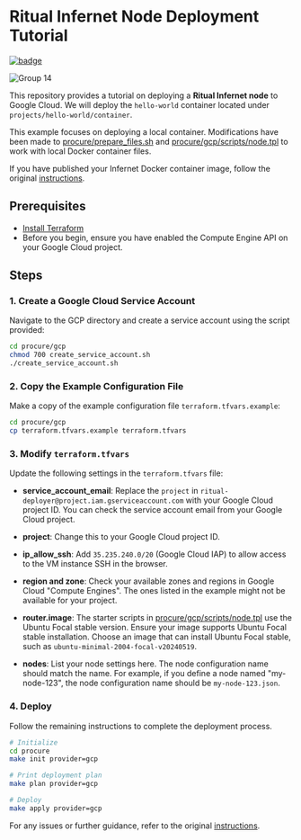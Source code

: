 # Ritual Infernet Node Deployment Tutorial

[![badge](https://img.shields.io/badge/GoogleCloud-%234285F4.svg?style=flat&logo=google-cloud&logoColor=white&label=Ritual%20Infernet%20Node)](https://docs.ritual.net/infernet/node/introduction)

![Group 14](https://github.com/Semantic-Layer/infernet-deploy-tutorial/assets/56213581/dd2da6b6-a2a5-4705-a96e-1ddbd22f2850)


This repository provides a tutorial on deploying a **Ritual Infernet node** to Google Cloud. We will deploy the `hello-world` container located under `projects/hello-world/container`.

This example focuses on deploying a local container. Modifications have been made to [procure/prepare_files.sh](procure/prepare_files.sh) and [procure/gcp/scripts/node.tpl](procure/gcp/scripts/node.tpl) to work with local Docker container files.

If you have published your Infernet Docker container image, follow the original [instructions](https://github.com/ritual-net/infernet-deploy).

## Prerequisites
- [Install Terraform](https://developer.hashicorp.com/terraform/install?product_intent=terraform)
- Before you begin, ensure you have enabled the Compute Engine API on your Google Cloud project.

## Steps

### 1. Create a Google Cloud Service Account

Navigate to the GCP directory and create a service account using the script provided:

```bash
cd procure/gcp
chmod 700 create_service_account.sh
./create_service_account.sh
```

### 2. Copy the Example Configuration File

Make a copy of the example configuration file `terraform.tfvars.example`:

```bash
cd procure/gcp
cp terraform.tfvars.example terraform.tfvars
```

### 3. Modify `terraform.tfvars`

Update the following settings in the `terraform.tfvars` file:

- **service_account_email**: Replace the `project` in `ritual-deployer@project.iam.gserviceaccount.com` with your Google Cloud project ID. You can check the service account email from your Google Cloud project.

- **project**: Change this to your Google Cloud project ID.

- **ip_allow_ssh**: Add `35.235.240.0/20` (Google Cloud IAP) to allow access to the VM instance SSH in the browser.

- **region and zone**: Check your available zones and regions in Google Cloud "Compute Engines". The ones listed in the example might not be available for your project.

- **router.image**: The starter scripts in [procure/gcp/scripts/node.tpl](procure/gcp/scripts/node.tpl) use the Ubuntu Focal stable version. Ensure your image supports Ubuntu Focal stable installation. Choose an image that can install Ubuntu Focal stable, such as `ubuntu-minimal-2004-focal-v20240519`.

- **nodes**: List your node settings here. The node configuration name should match the name. For example, if you define a node named "my-node-123", the node configuration name should be `my-node-123.json`.

### 4. Deploy

Follow the remaining instructions to complete the deployment process.

```bash
# Initialize
cd procure
make init provider=gcp

# Print deployment plan
make plan provider=gcp

# Deploy
make apply provider=gcp

```

For any issues or further guidance, refer to the original [instructions](https://github.com/ritual-net/infernet-deploy).
